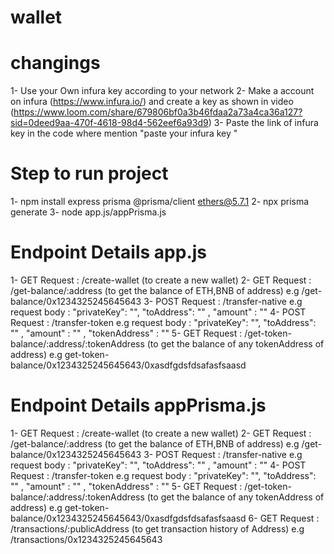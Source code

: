 # wallet

# changings
1- Use your Own infura key according to your network 
2- Make a account on infura (https://www.infura.io/) and create a key as shown in video (https://www.loom.com/share/679806bf0a3b46fdaa2a73a4ca36a127?sid=0deed9aa-470f-4618-98d4-562eef6a93d9)
3- Paste the link of infura key in the code where mention "paste your infura key "

# Step to run project  
1- npm install express prisma @prisma/client ethers@5.7.1
2- npx prisma generate
3- node app.js/appPrisma.js

# Endpoint Details app.js
1- GET Request :  /create-wallet  (to create a new wallet)
2- GET Request :  /get-balance/:address  (to get the balance of ETH,BNB of address)
                  e.g /get-balance/0x1234325245645643
3- POST Request : /transfer-native
                  e.g request body : "privateKey": "", "toAddress": "" , "amount" : ""
4- POST Request : /transfer-token
                  e.g request body : "privateKey": "", "toAddress": "" , "amount" : "" , "tokenAddress" : ""
5- GET Request :  /get-token-balance/:address/:tokenAddress  (to get the balance of any tokenAddress of address)
                  e.g get-token-balance/0x1234325245645643/0xasdfgdsfdsafasfsaasd

# Endpoint Details appPrisma.js 
1- GET Request :  /create-wallet  (to create a new wallet)
2- GET Request :  /get-balance/:address  (to get the balance of ETH,BNB of address)
                  e.g /get-balance/0x1234325245645643
3- POST Request : /transfer-native
                  e.g request body : "privateKey": "", "toAddress": "" , "amount" : ""
4- POST Request : /transfer-token
                  e.g request body : "privateKey": "", "toAddress": "" , "amount" : "" , "tokenAddress" : ""
5- GET Request :  /get-token-balance/:address/:tokenAddress  (to get the balance of any tokenAddress of address)
                  e.g get-token-balance/0x1234325245645643/0xasdfgdsfdsafasfsaasd
6- GET Request : /transactions/:publicAddress (to get transaction history of Address)
                 e.g /transactions/0x1234325245645643

